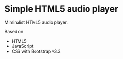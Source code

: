 # Simple HTML5 audio player

Miminalist HTML5 audio player. 

Based on

- HTML5
- JavaScript
- CSS with Bootstrap v3.3